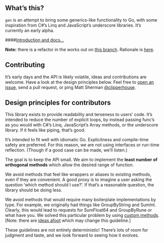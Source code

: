 ## What’s this?

`gen` is an attempt to bring some generics-like functionality to Go, with some inspiration from C#’s Linq and JavaScript’s underscore libraries. It’s currently an early alpha.

####<a href="http://clipperhouse.github.io/gen/">Introduction and docs...</a>

**Note:** there is a refactor in the works out on [this branch](https://github.com/clipperhouse/gen/tree/projection). Rationale is [here](https://github.com/clipperhouse/gen/issues/8).

## Contributing

It’s early days and the API is likely volatile, ideas and contributions are welcome. Have a look at the design principles below. Feel free to [open an issue](//github.com/clipperhouse/gen/issues), send a pull request, or ping Matt Sherman [@clipperhouse](http://twitter.com/clipperhouse).

## Design principles for contributors

This library exists to provide readability and terseness to users’ code. It’s intended to reduce the number of explicit loops, by instead passing func’s as you would with C#’s Linq, JavaScript’s Array methods, or the underscore library. If it feels like piping, that’s good.

It’s intended to fit well with idiomatic Go. Explicitness and compile-time safety are preferred. For this reason, we are not using interfaces or run-time reflection. (Though if a good case can be made, we’ll listen.)

The goal is to keep the API small. We aim to implement the **least number of orthogonal methods** which allow the desired range of function.

We avoid methods that feel like wrappers or aliases to existing methods, even if they are convenient. A good proxy is to imagine a user asking the question ‘which method should I use?’. If that’s a reasonable question, the library should be doing less.

We avoid methods that would require many boilerplate implementations by type. For example, we originally had things like GroupByString and SumInt. Clearly, this would lead to requests for SumFloat64 and GroupByRune or what have you. We solved this particular problem by using [custom methods](http://clipperhouse.github.io/gen/#Custom). [Note: there are [ideas afoot](https://github.com/clipperhouse/gen/issues/8) which may change this guideline.]

These guidelines are not entirely deterministic! There’s lots of room for judgment and taste, and we look forward to seeing how it evolves.
